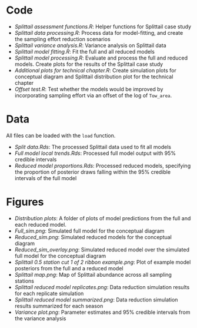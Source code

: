 # Code

- *Splittail assessment functions.R*: Helper functions for Splittail case study
- *Splittail data processing.R*: Process data for model-fitting, and create the sampling effort reduction scenarios
- *Splittail variance analysis.R*: Variance analysis on Splittail data
- *Splittail model fitting.R*: Fit the full and all reduced models
- *Splittail model processing.R*: Evaluate and process the full and reduced models. Create plots for the results of the Splittail case study
- *Additional plots for technical chapter.R*: Create simulation plots for conceptual diagram and Splittail distribution plot for the technical chapter
- *Offset test.R*: Test whether the models would be improved by incorporating sampling effort via an offset of the log of `Tow_area`. 

# Data

All files can be loaded with the `load` function. 

- *Split data.Rds*: The processed Splittail data used to fit all models
- *Full model local trends.Rds*: Processed full model output with 95% credible intervals
- *Reduced model proportions.Rds*: Processed reduced models, specifying the proportion of posterior draws falling within the 95% credible intervals of the full model

# Figures

- *Distribution plots*: A folder of plots of model predictions from the full and each reduced model.
- *Full_sim.png*: Simulated full model for the conceptual diagram
- *Reduced_sim.png*: Simulated reduced models for the conceptual diagram
- *Reduced_sim_overlay.png*: Simulated reduced model over the simulated full model for the conceptual diagram
- *Splittail 0.5 station cut 1 of 2 ribbon example.png*: Plot of example model posteriors from the full and a reduced model
- *Splittail map.png*: Map of Splittail abundance across all sampling stations
- *Splittail reduced model replicates.png*: Data reduction simulation results for each replicate simulation
- *Splittail reduced model summarized.png*: Data reduction simulation results summarized for each season
- *Variance plot.png*: Parameter estimates and 95% credible intervals from the variance analysis